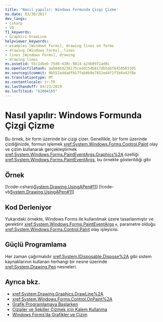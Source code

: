 ```yaml
---
title: 'Nasıl yapılır: Windows Formunda Çizgi Çizme'
ms.date: 03/30/2017
dev_langs:
- csharp
- vb
f1_keywords:
- Graphics.DrawLine
helpviewer_keywords:
- examples [Windows Forms], drawing lines on forms
- drawing [Windows Forms], lines
- lines [Windows Forms], drawing
- drawing lines
ms.assetid: 55c1dbeb-75d0-430c-9814-a24b8971ad8c
ms.openlocfilehash: aab04b9236175cedd154b817db5a6f6450503105
ms.sourcegitcommit: 9b552addadfb57fab0b9e7852ed4f1f1b8a42f8e
ms.translationtype: MT
ms.contentlocale: tr-TR
ms.lasthandoff: 04/23/2019
ms.locfileid: "62004165"
---
```

# <a name="how-to-draw-a-line-on-a-windows-form"></a>Nasıl yapılır: Windows Formunda Çizgi Çizme
Bu örnek, bir form üzerinde bir çizgi çizer. Genellikle, bir form üzerinde çizdiğinizde, formun işlemek <xref:System.Windows.Forms.Control.Paint> olay ve çizim kullanarak gerçekleştirmek <xref:System.Windows.Forms.PaintEventArgs.Graphics%2A> özelliği <xref:System.Windows.Forms.PaintEventArgs>, bu örnekte gösterildiği gibi  
  
## <a name="example"></a>Örnek  
 [!code-csharp[System.Drawing.UsingAPen#11](~/samples/snippets/csharp/VS_Snippets_Winforms/System.Drawing.UsingAPen/CS/Class1.cs#11)]
 [!code-vb[System.Drawing.UsingAPen#11](~/samples/snippets/visualbasic/VS_Snippets_Winforms/System.Drawing.UsingAPen/VB/Class1.vb#11)]  
  
## <a name="compiling-the-code"></a>Kod Derleniyor  
 Yukarıdaki örnekte, Windows Forms ile kullanılmak üzere tasarlanmıştır ve gerektirir <xref:System.Windows.Forms.PaintEventArgs> `e`, parametre olduğu <xref:System.Windows.Forms.Control.Paint> olay işleyicisi.  
  
## <a name="robust-programming"></a>Güçlü Programlama  
 Her zaman çağırmalıdır <xref:System.IDisposable.Dispose%2A> gibi sistem kaynaklarının kullanan herhangi bir nesne üzerinde <xref:System.Drawing.Pen> nesneleri.  
  
## <a name="see-also"></a>Ayrıca bkz.

- <xref:System.Drawing.Graphics.DrawLine%2A>
- <xref:System.Windows.Forms.Control.OnPaint%2A>
- [Grafik Programlamaya Başlarken](getting-started-with-graphics-programming.md)
- [Çizgiler ve Şekiller Çizmek için Kalem Kullanma](using-a-pen-to-draw-lines-and-shapes.md)
- [Windows Forms’da Grafikler ve Çizim](graphics-and-drawing-in-windows-forms.md)
